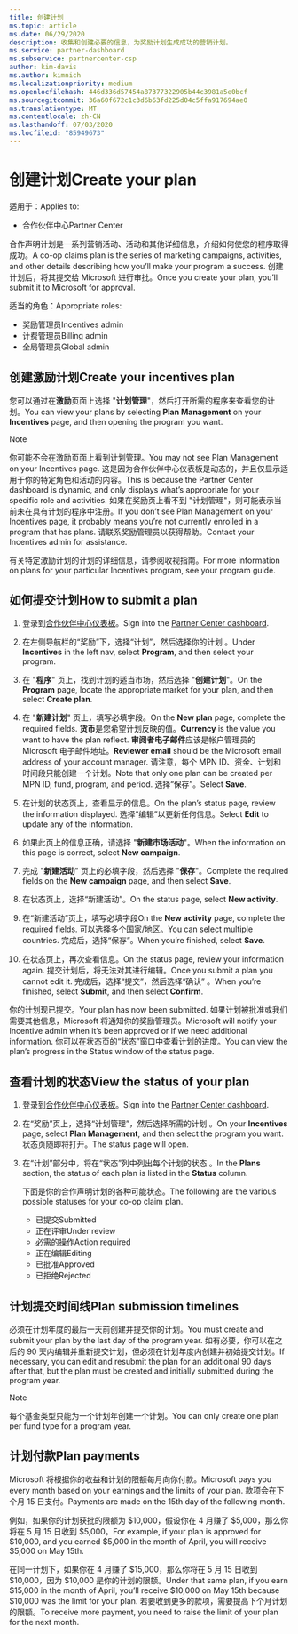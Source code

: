 ```yaml
---
title: 创建计划
ms.topic: article
ms.date: 06/29/2020
description: 收集和创建必要的信息，为奖励计划生成成功的营销计划。
ms.service: partner-dashboard
ms.subservice: partnercenter-csp
author: kim-davis
ms.author: kimnich
ms.localizationpriority: medium
ms.openlocfilehash: 446d336d57454a87377322905b44c3981a5e0bcf
ms.sourcegitcommit: 36a60f672c1c3d6b63fd225d04c5ffa917694ae0
ms.translationtype: MT
ms.contentlocale: zh-CN
ms.lasthandoff: 07/03/2020
ms.locfileid: "85949673"
---
```

# <a name="create-your-plan"></a><span data-ttu-id="a9ecc-103">创建计划</span><span class="sxs-lookup"><span data-stu-id="a9ecc-103">Create your plan</span></span>

<span data-ttu-id="a9ecc-104">适用于：</span><span class="sxs-lookup"><span data-stu-id="a9ecc-104">Applies to:</span></span>

- <span data-ttu-id="a9ecc-105">合作伙伴中心</span><span class="sxs-lookup"><span data-stu-id="a9ecc-105">Partner Center</span></span>

<span data-ttu-id="a9ecc-106">合作声明计划是一系列营销活动、活动和其他详细信息，介绍如何使您的程序取得成功。</span><span class="sxs-lookup"><span data-stu-id="a9ecc-106">A co-op claims plan is the series of marketing campaigns, activities, and other details describing how you’ll make your program a success.</span></span> <span data-ttu-id="a9ecc-107">创建计划后，将其提交给 Microsoft 进行审批。</span><span class="sxs-lookup"><span data-stu-id="a9ecc-107">Once you create your plan, you’ll submit it to Microsoft for approval.</span></span> 

<span data-ttu-id="a9ecc-108">适当的角色：</span><span class="sxs-lookup"><span data-stu-id="a9ecc-108">Appropriate roles:</span></span>

- <span data-ttu-id="a9ecc-109">奖励管理员</span><span class="sxs-lookup"><span data-stu-id="a9ecc-109">Incentives admin</span></span>
- <span data-ttu-id="a9ecc-110">计费管理员</span><span class="sxs-lookup"><span data-stu-id="a9ecc-110">Billing admin</span></span>
- <span data-ttu-id="a9ecc-111">全局管理员</span><span class="sxs-lookup"><span data-stu-id="a9ecc-111">Global admin</span></span>

## <a name="create-your-incentives-plan"></a><span data-ttu-id="a9ecc-112">创建激励计划</span><span class="sxs-lookup"><span data-stu-id="a9ecc-112">Create your incentives plan</span></span>

<span data-ttu-id="a9ecc-113">您可以通过在**激励**页面上选择 "**计划管理**"，然后打开所需的程序来查看您的计划。</span><span class="sxs-lookup"><span data-stu-id="a9ecc-113">You can view your plans by selecting **Plan Management** on your **Incentives** page, and then opening the program you want.</span></span>

>[!NOTE]
><span data-ttu-id="a9ecc-114">你可能不会在激励页面上看到计划管理。</span><span class="sxs-lookup"><span data-stu-id="a9ecc-114">You may not see Plan Management on your Incentives page.</span></span> <span data-ttu-id="a9ecc-115">这是因为合作伙伴中心仪表板是动态的，并且仅显示适用于你的特定角色和活动的内容。</span><span class="sxs-lookup"><span data-stu-id="a9ecc-115">This is because the Partner Center dashboard is dynamic, and only displays what’s appropriate for your specific role and activities.</span></span> <span data-ttu-id="a9ecc-116">如果在奖励页上看不到 "计划管理"，则可能表示当前未在具有计划的程序中注册。</span><span class="sxs-lookup"><span data-stu-id="a9ecc-116">If you don’t see Plan Management on your Incentives page, it probably means you’re not currently enrolled in a program that has plans.</span></span> <span data-ttu-id="a9ecc-117">请联系奖励管理员以获得帮助。</span><span class="sxs-lookup"><span data-stu-id="a9ecc-117">Contact your Incentives admin for assistance.</span></span>

<span data-ttu-id="a9ecc-118">有关特定激励计划的计划的详细信息，请参阅收视指南。</span><span class="sxs-lookup"><span data-stu-id="a9ecc-118">For more information on plans for your particular Incentives program, see your program guide.</span></span>

## <a name="how-to-submit-a-plan"></a><span data-ttu-id="a9ecc-119">如何提交计划</span><span class="sxs-lookup"><span data-stu-id="a9ecc-119">How to submit a plan</span></span>

1. <span data-ttu-id="a9ecc-120">登录到[合作伙伴中心仪表板](https://partner.microsoft.com/dashboard/)。</span><span class="sxs-lookup"><span data-stu-id="a9ecc-120">Sign into the [Partner Center dashboard](https://partner.microsoft.com/dashboard/).</span></span>

2. <span data-ttu-id="a9ecc-121">在左侧导航栏的“奖励”下，选择“计划”，然后选择你的计划 。</span><span class="sxs-lookup"><span data-stu-id="a9ecc-121">Under **Incentives** in the left nav, select **Program**, and then select your program.</span></span> 

3. <span data-ttu-id="a9ecc-122">在 "**程序**" 页上，找到计划的适当市场，然后选择 "**创建计划**"。</span><span class="sxs-lookup"><span data-stu-id="a9ecc-122">On the **Program** page, locate the appropriate market for your plan, and then select **Create plan**.</span></span> 

4. <span data-ttu-id="a9ecc-123">在 "**新建计划**" 页上，填写必填字段。</span><span class="sxs-lookup"><span data-stu-id="a9ecc-123">On the **New plan** page, complete the required fields.</span></span> <span data-ttu-id="a9ecc-124">**货币**是您希望计划反映的值。</span><span class="sxs-lookup"><span data-stu-id="a9ecc-124">**Currency** is the value you want to have the plan reflect.</span></span> <span data-ttu-id="a9ecc-125">**审阅者电子邮件**应该是帐户管理员的 Microsoft 电子邮件地址。</span><span class="sxs-lookup"><span data-stu-id="a9ecc-125">**Reviewer email** should be the Microsoft email address of your account manager.</span></span> <span data-ttu-id="a9ecc-126">请注意，每个 MPN ID、资金、计划和时间段只能创建一个计划。</span><span class="sxs-lookup"><span data-stu-id="a9ecc-126">Note that only one plan can be created per MPN ID, fund, program, and period.</span></span> <span data-ttu-id="a9ecc-127">选择“保存”。</span><span class="sxs-lookup"><span data-stu-id="a9ecc-127">Select **Save**.</span></span>

5. <span data-ttu-id="a9ecc-128">在计划的状态页上，查看显示的信息。</span><span class="sxs-lookup"><span data-stu-id="a9ecc-128">On the plan’s status page, review the information displayed.</span></span> <span data-ttu-id="a9ecc-129">选择“编辑”以更新任何信息。</span><span class="sxs-lookup"><span data-stu-id="a9ecc-129">Select **Edit** to update any of the information.</span></span>

6. <span data-ttu-id="a9ecc-130">如果此页上的信息正确，请选择 "**新建市场活动**"。</span><span class="sxs-lookup"><span data-stu-id="a9ecc-130">When the information on this page is correct, select **New campaign**.</span></span>

7. <span data-ttu-id="a9ecc-131">完成 "**新建活动**" 页上的必填字段，然后选择 "**保存**"。</span><span class="sxs-lookup"><span data-stu-id="a9ecc-131">Complete the required fields on the **New campaign** page, and then select **Save**.</span></span>

8. <span data-ttu-id="a9ecc-132">在状态页上，选择“新建活动”。</span><span class="sxs-lookup"><span data-stu-id="a9ecc-132">On the status page, select **New activity**.</span></span> 

9. <span data-ttu-id="a9ecc-133">在“新建活动”页上，填写必填字段</span><span class="sxs-lookup"><span data-stu-id="a9ecc-133">On the **New activity** page, complete the required fields.</span></span> <span data-ttu-id="a9ecc-134">可以选择多个国家/地区。</span><span class="sxs-lookup"><span data-stu-id="a9ecc-134">You can select multiple countries.</span></span> <span data-ttu-id="a9ecc-135">完成后，选择“保存”。</span><span class="sxs-lookup"><span data-stu-id="a9ecc-135">When you’re finished, select **Save**.</span></span> 

10. <span data-ttu-id="a9ecc-136">在状态页上，再次查看信息。</span><span class="sxs-lookup"><span data-stu-id="a9ecc-136">On the status page, review your information again.</span></span> <span data-ttu-id="a9ecc-137">提交计划后，将无法对其进行编辑。</span><span class="sxs-lookup"><span data-stu-id="a9ecc-137">Once you submit a plan you cannot edit it.</span></span> <span data-ttu-id="a9ecc-138">完成后，选择“提交”，然后选择“确认” 。</span><span class="sxs-lookup"><span data-stu-id="a9ecc-138">When you’re finished, select **Submit**, and then select **Confirm**.</span></span>

<span data-ttu-id="a9ecc-139">你的计划现已提交。</span><span class="sxs-lookup"><span data-stu-id="a9ecc-139">Your plan has now been submitted.</span></span> <span data-ttu-id="a9ecc-140">如果计划被批准或我们需要其他信息，Microsoft 将通知你的奖励管理员。</span><span class="sxs-lookup"><span data-stu-id="a9ecc-140">Microsoft will notify your Incentive admin when it’s been approved or if we need additional information.</span></span> <span data-ttu-id="a9ecc-141">你可以在状态页的“状态”窗口中查看计划的进度。</span><span class="sxs-lookup"><span data-stu-id="a9ecc-141">You can view the plan’s progress in the Status window of the status page.</span></span>

## <a name="view-the-status-of-your-plan"></a><span data-ttu-id="a9ecc-142">查看计划的状态</span><span class="sxs-lookup"><span data-stu-id="a9ecc-142">View the status of your plan</span></span>

1. <span data-ttu-id="a9ecc-143">登录到[合作伙伴中心仪表板](https://partner.microsoft.com/dashboard/)。</span><span class="sxs-lookup"><span data-stu-id="a9ecc-143">Sign into the [Partner Center dashboard](https://partner.microsoft.com/dashboard/).</span></span>

2. <span data-ttu-id="a9ecc-144">在“奖励”页上，选择“计划管理”，然后选择所需的计划 。</span><span class="sxs-lookup"><span data-stu-id="a9ecc-144">On your **Incentives** page, select **Plan Management**, and then select the program you want.</span></span> <span data-ttu-id="a9ecc-145">状态页随即将打开。</span><span class="sxs-lookup"><span data-stu-id="a9ecc-145">The status page will open.</span></span>

3. <span data-ttu-id="a9ecc-146">在“计划”部分中，将在“状态”列中列出每个计划的状态 。</span><span class="sxs-lookup"><span data-stu-id="a9ecc-146">In the **Plans** section, the status of each plan is listed in the **Status** column.</span></span>

   <span data-ttu-id="a9ecc-147">下面是你的合作声明计划的各种可能状态。</span><span class="sxs-lookup"><span data-stu-id="a9ecc-147">The following are the various possible statuses for your co-op claim plan.</span></span>

   - <span data-ttu-id="a9ecc-148">已提交</span><span class="sxs-lookup"><span data-stu-id="a9ecc-148">Submitted</span></span>
   - <span data-ttu-id="a9ecc-149">正在评审</span><span class="sxs-lookup"><span data-stu-id="a9ecc-149">Under review</span></span>
   - <span data-ttu-id="a9ecc-150">必需的操作</span><span class="sxs-lookup"><span data-stu-id="a9ecc-150">Action required</span></span>
   - <span data-ttu-id="a9ecc-151">正在编辑</span><span class="sxs-lookup"><span data-stu-id="a9ecc-151">Editing</span></span>
   - <span data-ttu-id="a9ecc-152">已批准</span><span class="sxs-lookup"><span data-stu-id="a9ecc-152">Approved</span></span>
   - <span data-ttu-id="a9ecc-153">已拒绝</span><span class="sxs-lookup"><span data-stu-id="a9ecc-153">Rejected</span></span>

## <a name="plan-submission-timelines"></a><span data-ttu-id="a9ecc-154">计划提交时间线</span><span class="sxs-lookup"><span data-stu-id="a9ecc-154">Plan submission timelines</span></span>

<span data-ttu-id="a9ecc-155">必须在计划年度的最后一天前创建并提交你的计划。</span><span class="sxs-lookup"><span data-stu-id="a9ecc-155">You must create and submit your plan by the last day of the program year.</span></span> <span data-ttu-id="a9ecc-156">如有必要，你可以在之后的 90 天内编辑并重新提交计划，但必须在计划年度内创建并初始提交计划。</span><span class="sxs-lookup"><span data-stu-id="a9ecc-156">If necessary, you can edit and resubmit the plan for an additional 90 days after that, but the plan must be created and initially submitted during the program year.</span></span>

>[!NOTE]
> <span data-ttu-id="a9ecc-157">每个基金类型只能为一个计划年创建一个计划。</span><span class="sxs-lookup"><span data-stu-id="a9ecc-157">You can only create one plan per fund type for a program year.</span></span>

## <a name="plan-payments"></a><span data-ttu-id="a9ecc-158">计划付款</span><span class="sxs-lookup"><span data-stu-id="a9ecc-158">Plan payments</span></span>

<span data-ttu-id="a9ecc-159">Microsoft 将根据你的收益和计划的限额每月向你付款。</span><span class="sxs-lookup"><span data-stu-id="a9ecc-159">Microsoft pays you every month based on your earnings and the limits of your plan.</span></span> <span data-ttu-id="a9ecc-160">款项会在下个月 15 日支付。</span><span class="sxs-lookup"><span data-stu-id="a9ecc-160">Payments are made on the 15th day of the following month.</span></span>

<span data-ttu-id="a9ecc-161">例如，如果你的计划获批的限额为 $10,000，假设你在 4 月赚了 $5,000，那么你将在 5 月 15 日收到 $5,000。</span><span class="sxs-lookup"><span data-stu-id="a9ecc-161">For example, if your plan is approved for $10,000, and you earned $5,000 in the month of April, you will receive $5,000 on May 15th.</span></span>

<span data-ttu-id="a9ecc-162">在同一计划下，如果你在 4 月赚了 $15,000，那么你将在 5 月 15 日收到 $10,000，因为 $10,000 是你的计划的限额。</span><span class="sxs-lookup"><span data-stu-id="a9ecc-162">Under that same plan, if you earn $15,000 in the month of April, you’ll receive $10,000 on May 15th because $10,000 was the limit for your plan.</span></span> <span data-ttu-id="a9ecc-163">若要收到更多的款项，需要提高下个月计划的限额。</span><span class="sxs-lookup"><span data-stu-id="a9ecc-163">To receive more payment, you need to raise the limit of your plan for the next month.</span></span>
